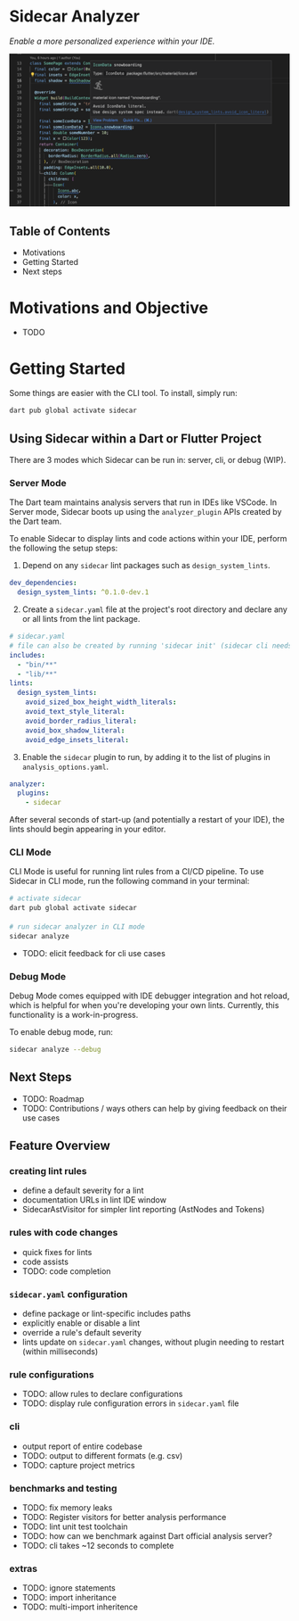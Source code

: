 # Sidecar Analyzer
*Enable a more personalized experience within your IDE.*


<img src="/docs/ide_screenshot.png" alt="ide lint" width="600"/>

## Table of Contents

- Motivations
- Getting Started
- Next steps

# Motivations and Objective

- TODO

# Getting Started

Some things are easier with the CLI tool. To install, simply run:

```sh
dart pub global activate sidecar
```

## Using Sidecar within a Dart or Flutter Project

There are 3 modes which Sidecar can be run in: server, cli, or debug (WIP).
### Server Mode

The Dart team maintains analysis servers that run in IDEs like VSCode. In Server mode, Sidecar boots up using the ```analyzer_plugin``` APIs created by the Dart team. 

To enable Sidecar to display lints and code actions within your IDE, perform the following the setup steps:

1. Depend on any ```sidecar``` lint packages such as ```design_system_lints```.

```yaml
dev_dependencies:
  design_system_lints: ^0.1.0-dev.1
```

2. Create a ```sidecar.yaml``` file at the project's root directory and declare any or all lints from the lint package.

```yaml
# sidecar.yaml
# file can also be created by running 'sidecar init' (sidecar cli needs to be installed)
includes:
  - "bin/**"
  - "lib/**"
lints:
  design_system_lints:
    avoid_sized_box_height_width_literals:
    avoid_text_style_literal:
    avoid_border_radius_literal:
    avoid_box_shadow_literal:
    avoid_edge_insets_literal:
```

3. Enable the ```sidecar``` plugin to run, by adding it to the list of plugins in ```analysis_options.yaml```.


```yaml
analyzer:
  plugins:
    - sidecar
```

After several seconds of start-up (and potentially a restart of your IDE), the lints should begin appearing in your editor.
### CLI Mode

CLI Mode is useful for running lint rules from a CI/CD pipeline. To use Sidecar in CLI mode, run the following command in your terminal:

```sh
# activate sidecar
dart pub global activate sidecar

# run sidecar analyzer in CLI mode
sidecar analyze
```

- TODO: elicit feedback for cli use cases

### Debug Mode

Debug Mode comes equipped with IDE debugger integration and hot reload, which is helpful for when you're developing your own lints. Currently, this functionality is a work-in-progress.

To enable debug mode, run:

```sh
sidecar analyze --debug
```


## Next Steps

- TODO: Roadmap
- TODO: Contributions / ways others can help by giving feedback on their use cases


## Feature Overview

### creating lint rules

- define a default severity for a lint
- documentation URLs in lint IDE window
- SidecarAstVisitor for simpler lint reporting (AstNodes and Tokens)

### rules with code changes

- quick fixes for lints
- code assists
- TODO: code completion

### ```sidecar.yaml``` configuration

- define package or lint-specific includes paths
- explicitly enable or disable a lint
- override a rule's default severity
- lints update on ```sidecar.yaml``` changes, without plugin needing to restart (within milliseconds)

### rule configurations
- TODO: allow rules to declare configurations
- TODO: display rule configuration errors in ```sidecar.yaml``` file


### cli

- output report of entire codebase
- TODO: output to different formats (e.g. csv)
- TODO: capture project metrics

### benchmarks and testing

- TODO: fix memory leaks
- TODO: Register visitors for better analysis performance
- TODO: lint unit test toolchain
- TODO: how can we benchmark against Dart official analysis server?
- TODO: cli takes ~12 seconds to complete

### extras
- TODO: ignore statements
- TODO: import inheritance
- TODO: multi-import inheritence